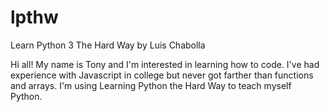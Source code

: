 # lpthw
Learn Python 3 The Hard Way  by Luis Chabolla

Hi all! My name is Tony and I'm interested in learning how to code. I've had experience with Javascript in college but never got farther than functions and arrays. I'm using Learning Python the Hard Way to teach myself Python. 

